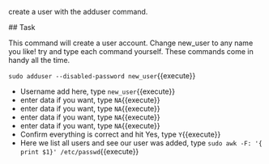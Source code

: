 create a user with the adduser command.

## Task

This command will create a user account. Change new_user to any name you like!
try and type each command yourself.  These commands come in handy all the time.

`sudo adduser --disabled-password new_user`{{execute}}
* Username add here, type `new_user`{{execute}}
* enter data if you want, type `NA`{{execute}}
* enter data if you want, type `NA`{{execute}}
* enter data if you want, type `NA`{{execute}}
* enter data if you want, type `NA`{{execute}}
* Confirm everything is correct and hit Yes, type `Y`{{execute}}
* Here we list all users and see our user was added, type `sudo awk -F: '{ print $1}' /etc/passwd`{{execute}}
